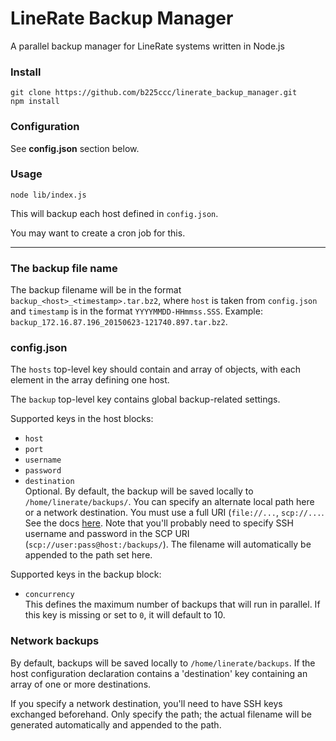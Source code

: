 # LineRate Backup Manager

A parallel backup manager for LineRate systems written in Node.js

### Install
```
git clone https://github.com/b225ccc/linerate_backup_manager.git
npm install
```

### Configuration
See **config.json** section below.

### Usage
`node lib/index.js`

This will backup each host defined in `config.json`.

You may want to create a cron job for this.

---

### The backup file name
The backup filename will be in the format `backup_<host>_<timestamp>.tar.bz2`, where `host` is taken from `config.json` and `timestamp` is in the format `YYYYMMDD-HHmmss.SSS`.  Example: `backup_172.16.87.196_20150623-121740.897.tar.bz2`.

### config.json

The `hosts` top-level key should contain and array of objects, with each element in the array defining one host.

The `backup` top-level key contains global backup-related settings.

Supported keys in the host blocks:

* `host`
* `port`
* `username`
* `password`
* `destination`  
  Optional.  By default, the backup will be saved locally to `/home/linerate/backups/`.  You can specify an alternate local path here or a network destination.  You must use a full URI (`file://...`, `scp://...`.  See the docs [here](https://docs.lineratesystems.com/087Release_2.6/250REST_API_Reference_Guide/exec/system/util/backup/home).  Note that you'll probably need to specify SSH username and password in the SCP URI (`scp://user:pass@host:/backups/`).  The filename will automatically be appended to the path set here.

Supported keys in the backup block:

* `concurrency`  
  This defines the maximum number of backups that will run in parallel.  If this key is missing or set to `0`, it will default to 10.


### Network backups
By default, backups will be saved locally to `/home/linerate/backups`.  If the host configuration declaration contains a 'destination' key containing an array of one or more destinations.

If you specify a network destination, you'll need to have SSH keys exchanged beforehand.  Only specify the path; the actual filename will be generated automatically and appended to the path.